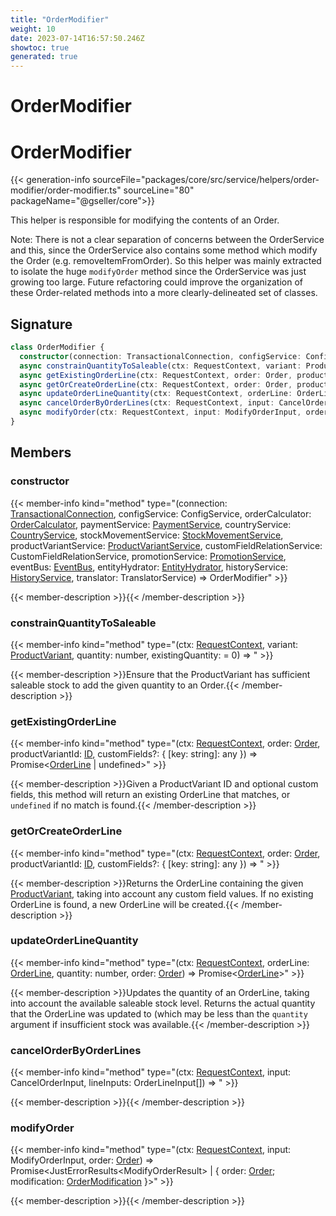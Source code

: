 ```yaml
---
title: "OrderModifier"
weight: 10
date: 2023-07-14T16:57:50.246Z
showtoc: true
generated: true
---
```

<!-- This file was generated from the Vendure source. Do not modify. Instead, re-run the "docs:build" script -->

# OrderModifier
<div class="symbol">


# OrderModifier

{{< generation-info sourceFile="packages/core/src/service/helpers/order-modifier/order-modifier.ts" sourceLine="80" packageName="@gseller/core">}}

This helper is responsible for modifying the contents of an Order.

Note:
There is not a clear separation of concerns between the OrderService and this, since
the OrderService also contains some method which modify the Order (e.g. removeItemFromOrder).
So this helper was mainly extracted to isolate the huge `modifyOrder` method since the
OrderService was just growing too large. Future refactoring could improve the organization
of these Order-related methods into a more clearly-delineated set of classes.

## Signature

```TypeScript
class OrderModifier {
  constructor(connection: TransactionalConnection, configService: ConfigService, orderCalculator: OrderCalculator, paymentService: PaymentService, countryService: CountryService, stockMovementService: StockMovementService, productVariantService: ProductVariantService, customFieldRelationService: CustomFieldRelationService, promotionService: PromotionService, eventBus: EventBus, entityHydrator: EntityHydrator, historyService: HistoryService, translator: TranslatorService)
  async constrainQuantityToSaleable(ctx: RequestContext, variant: ProductVariant, quantity: number, existingQuantity:  = 0) => ;
  async getExistingOrderLine(ctx: RequestContext, order: Order, productVariantId: ID, customFields?: { [key: string]: any }) => Promise<OrderLine | undefined>;
  async getOrCreateOrderLine(ctx: RequestContext, order: Order, productVariantId: ID, customFields?: { [key: string]: any }) => ;
  async updateOrderLineQuantity(ctx: RequestContext, orderLine: OrderLine, quantity: number, order: Order) => Promise<OrderLine>;
  async cancelOrderByOrderLines(ctx: RequestContext, input: CancelOrderInput, lineInputs: OrderLineInput[]) => ;
  async modifyOrder(ctx: RequestContext, input: ModifyOrderInput, order: Order) => Promise<JustErrorResults<ModifyOrderResult> | { order: Order; modification: OrderModification }>;
}
```
## Members

### constructor

{{< member-info kind="method" type="(connection: <a href='/typescript-api/data-access/transactional-connection#transactionalconnection'>TransactionalConnection</a>, configService: ConfigService, orderCalculator: <a href='/typescript-api/service-helpers/order-calculator#ordercalculator'>OrderCalculator</a>, paymentService: <a href='/typescript-api/services/payment-service#paymentservice'>PaymentService</a>, countryService: <a href='/typescript-api/services/country-service#countryservice'>CountryService</a>, stockMovementService: <a href='/typescript-api/services/stock-movement-service#stockmovementservice'>StockMovementService</a>, productVariantService: <a href='/typescript-api/services/product-variant-service#productvariantservice'>ProductVariantService</a>, customFieldRelationService: CustomFieldRelationService, promotionService: <a href='/typescript-api/services/promotion-service#promotionservice'>PromotionService</a>, eventBus: <a href='/typescript-api/events/event-bus#eventbus'>EventBus</a>, entityHydrator: <a href='/typescript-api/data-access/entity-hydrator#entityhydrator'>EntityHydrator</a>, historyService: <a href='/typescript-api/services/history-service#historyservice'>HistoryService</a>, translator: TranslatorService) => OrderModifier"  >}}

{{< member-description >}}{{< /member-description >}}

### constrainQuantityToSaleable

{{< member-info kind="method" type="(ctx: <a href='/typescript-api/request/request-context#requestcontext'>RequestContext</a>, variant: <a href='/typescript-api/entities/product-variant#productvariant'>ProductVariant</a>, quantity: number, existingQuantity:  = 0) => "  >}}

{{< member-description >}}Ensure that the ProductVariant has sufficient saleable stock to add the given
quantity to an Order.{{< /member-description >}}

### getExistingOrderLine

{{< member-info kind="method" type="(ctx: <a href='/typescript-api/request/request-context#requestcontext'>RequestContext</a>, order: <a href='/typescript-api/entities/order#order'>Order</a>, productVariantId: <a href='/typescript-api/common/id#id'>ID</a>, customFields?: { [key: string]: any }) => Promise&#60;<a href='/typescript-api/entities/order-line#orderline'>OrderLine</a> | undefined&#62;"  >}}

{{< member-description >}}Given a ProductVariant ID and optional custom fields, this method will return an existing OrderLine that
matches, or `undefined` if no match is found.{{< /member-description >}}

### getOrCreateOrderLine

{{< member-info kind="method" type="(ctx: <a href='/typescript-api/request/request-context#requestcontext'>RequestContext</a>, order: <a href='/typescript-api/entities/order#order'>Order</a>, productVariantId: <a href='/typescript-api/common/id#id'>ID</a>, customFields?: { [key: string]: any }) => "  >}}

{{< member-description >}}Returns the OrderLine containing the given <a href='/typescript-api/entities/product-variant#productvariant'>ProductVariant</a>, taking into account any custom field values. If no existing
OrderLine is found, a new OrderLine will be created.{{< /member-description >}}

### updateOrderLineQuantity

{{< member-info kind="method" type="(ctx: <a href='/typescript-api/request/request-context#requestcontext'>RequestContext</a>, orderLine: <a href='/typescript-api/entities/order-line#orderline'>OrderLine</a>, quantity: number, order: <a href='/typescript-api/entities/order#order'>Order</a>) => Promise&#60;<a href='/typescript-api/entities/order-line#orderline'>OrderLine</a>&#62;"  >}}

{{< member-description >}}Updates the quantity of an OrderLine, taking into account the available saleable stock level.
Returns the actual quantity that the OrderLine was updated to (which may be less than the
`quantity` argument if insufficient stock was available.{{< /member-description >}}

### cancelOrderByOrderLines

{{< member-info kind="method" type="(ctx: <a href='/typescript-api/request/request-context#requestcontext'>RequestContext</a>, input: CancelOrderInput, lineInputs: OrderLineInput[]) => "  >}}

{{< member-description >}}{{< /member-description >}}

### modifyOrder

{{< member-info kind="method" type="(ctx: <a href='/typescript-api/request/request-context#requestcontext'>RequestContext</a>, input: ModifyOrderInput, order: <a href='/typescript-api/entities/order#order'>Order</a>) => Promise&#60;JustErrorResults&#60;ModifyOrderResult&#62; | { order: <a href='/typescript-api/entities/order#order'>Order</a>; modification: <a href='/typescript-api/entities/order-modification#ordermodification'>OrderModification</a> }&#62;"  >}}

{{< member-description >}}{{< /member-description >}}


</div>
